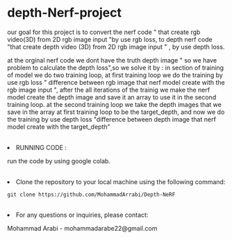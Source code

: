 # depth-Nerf-project
our goal for this project is to convert the nerf code " that create rgb video(3D) from 
2D rgb image input "by use rgb loss, to depth  nerf code "that create depth video (3D) from 2D rgb image input  " , by use depth loss.

at the orginal nerf code we dont have the truth depth image " so we have problem
to calculate the depth loss",so we solve it by :
in section of training of model we do two training loop, at first training  loop
we do the training by use rgb loss " difference between rgb image that nerf model create with the rgb image input  ", after the all iterations of the trainig we make the nerf model create the depth 
image and save it an array to use it in the second training loop.
at the second training loop we take the depth images that we save in the array at first training loop to be the target_depth, and now we do the training by use depth loss "difference between depth image 
that nerf model  create with the target_depth"
<br>
<br>
<li>RUNNING CODE :</li>
<p>run the code by using google colab.</p>
<br>
<li>Clone the repository to your local machine using the following command:</li>

 <pre><code>git clone https://github.com/MohammadArrabi/Depth-NeRF</code></pre>
<br>
<li>For any questions or inquiries, please contact:</li>

 <p>Mohammad Arabi - mohammadarabe22@gmail.com</p>




